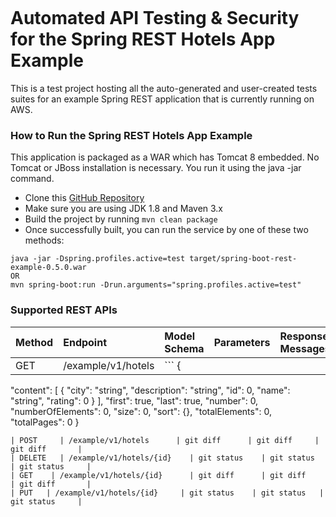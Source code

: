<figure>
<img src="https://fxlabs.io/wp-content/uploads/2018/02/FX-Logo-100x100.png" alt="" />
</figure>



# Automated API Testing & Security for the Spring REST Hotels App Example

This is a test project hosting all the auto-generated and user-created tests suites for an example Spring REST application that is currently running on AWS.

### How to Run the Spring REST Hotels App Example

This application is packaged as a WAR which has Tomcat 8 embedded. No Tomcat or JBoss installation is necessary. You run it using the java -jar command.

* Clone this [GitHub Repository](https://github.com/khoubyari/spring-boot-rest-example)
* Make sure you are using JDK 1.8 and Maven 3.x
* Build the project by running ```mvn clean package```
* Once successfully built, you can run the service by one of these two methods:

```
java -jar -Dspring.profiles.active=test target/spring-boot-rest-example-0.5.0.war
OR
mvn spring-boot:run -Drun.arguments="spring.profiles.active=test"
```

### Supported REST APIs

| Method | Endpoint | Model Schema | Parameters | Response Messages | 
| :---         | :---           | :---          | :---         | :---           | 
| GET   | /example/v1/hotels    | ``` {
  "content": [
    {
      "city": "string",
      "description": "string",
      "id": 0,
      "name": "string",
      "rating": 0
    }
  ],
  "first": true,
  "last": true,
  "number": 0,
  "numberOfElements": 0,
  "size": 0,
  "sort": {},
  "totalElements": 0,
  "totalPages": 0
}

 ```    |       | git status     | 
| POST     | /example/v1/hotels      | git diff      | git diff     | git diff       | 
| DELETE   | /example/v1/hotels/{id}    | git status    | git status   | git status     | 
| GET    | /example/v1/hotels/{id}      | git diff      | git diff     | git diff       | 
| PUT   | /example/v1/hotels/{id}     | git status    | git status   | git status     | 
